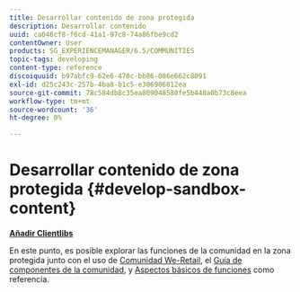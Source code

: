 ```yaml
---
title: Desarrollar contenido de zona protegida
description: Desarrollar contenido
uuid: ca046cf8-f6cd-41a1-97c8-74a86fbe9cd2
contentOwner: User
products: SG_EXPERIENCEMANAGER/6.5/COMMUNITIES
topic-tags: developing
content-type: reference
discoiquuid: b97abfc9-62e6-470c-bb86-086e662c8091
exl-id: d25c243c-257b-4ba8-b1c5-e306906812ea
source-git-commit: 78c584db8c35ea809048580fe5b440a0b73c8eea
workflow-type: tm+mt
source-wordcount: '36'
ht-degree: 0%

---
```


# Desarrollar contenido de zona protegida  {#develop-sandbox-content}

**[Añadir Clientlibs](add-clientlibs.md)**

En este punto, es posible explorar las funciones de la comunidad en la zona protegida junto con el uso de [Comunidad We-Retail](../../help/sites-developing/we-retail.md), el [Guía de componentes de la comunidad](components-guide.md), y [Aspectos básicos de funciones](essentials.md) como referencia.
